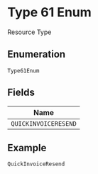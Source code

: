
# Type 61 Enum

Resource Type

## Enumeration

`Type61Enum`

## Fields

| Name |
|  --- |
| `QUICKINVOICERESEND` |

## Example

```
QuickInvoiceResend
```

